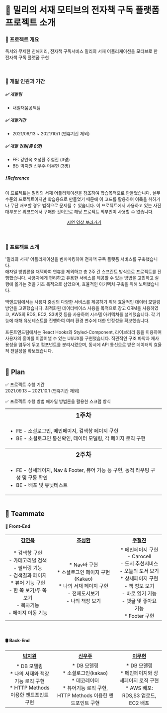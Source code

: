# 📒 밀리의 서재 모티브의 전자책 구독 플랫폼 프로젝트 소개<br>
### 📍 프로젝트 개요 

독서와 무제한 친해지리, 전자책 구독서비스 밀리의 서재 어플리케이션을 모티브로 한 전자책 구독 플랫폼 구현 

<br>

### 📍 개발 인원과 기간<br>
##### ✅  개발팀
- 내일채움공책팀<br>
##### ✅  개발기간
- 2021/09/13 ~ 2021/10/1 (연휴기간 제외)<br>
##### ✅  개발 인원(총 6명)
- FE: 강연옥 조성환 주철진 (3명)<br>
- BE: 박지원 신우주 이무현 (3명)<br>

##### ❗️ Reference
이 프로젝트는 밀리의 서재 어플리케이션을 참조하여 학습목적으로 만들었습니다.
실무수준의 프로젝트이지만 학습용으로 만들었기 때문에 이 코드를 활용하여 이득을 취하거나 무단 배포할 경우 법적으로 문제될 수 있습니다.
이 프로젝트에서 사용하고 있는 사진 대부분은 위코드에서 구매한 것이므로 해당 프로젝트 외부인이 사용할 수 없습니다.


<div id=header align="center">
  <img src="">
  <a href="https://www.youtube.com/watch?v=WJS8kuzjzJU">시연 영상 보러가기</a>
</div>

<br>
<br>

### 📍 프로젝트 소개
'밀리의 서재' 어플리케이션을 벤치마킹하여 전자책 구독 플랫폼 서비스를 구축했습니다. <br>
애자일 방법론을 채택하여 연휴를 제외하고 총 2주 간 스프린트 방식으로 프로젝트를 진행했습니다. 사용자에게 편리하고 유용한 서비스를 제공할 수 있는 방법을 고민하고 실행에 옮기는 것을 기초 목적으로 삼았으며, 효율적인 아키텍처 구축을 위해 노력했습니다. <br><br>
백엔드팀에서는 사용자 중심의 다양한 서비스를 제공하기 위해 효율적인 데이터 모델링 방안을 고민했습니다. 최적화된 데이터베이스 사용을 목적으로 장고 ORM을 사용하였고, AWS의 RDS, EC2, S3버킷 등을 사용하여 시스템 아키텍쳐를 설계했습니다. 각 기능에 대해 유닛테스트를 진행하여 여러 환경 변수에 대한 안정성을 확보했습니다. <br><br>
프론트엔드팀에서는 React Hooks와 Styled-Component, 라이브러리 등을 이용하여 사용자의 흥미를 이끌어낼 수 있는 UI/UX를 구현했습니다. 직관적인 구조 파악과 재사용성을 염두에 두고 컴포넌트를 분리시켰으며, 동시에 API 통신으로 받은 데이터의 효율적 전달성을 확보했습니다.<br><br>



## 📅 Plan
✅ 프로젝트 수행 기간<br>
  2021.09.13 ~ 2021.10.1 (연휴기간 제외)

✅ 프로젝트 수행 방법
  애자일 방법론을 활용한 스크럼 방식 

<table style="text-align:center; margin:auto;">
  <tr>
    <th colspan="4" style="font-size:20px">1주차</th>
  </tr>
  <tr>
    <td colspan="4">
      <ul style="text-align:left">
        <li> FE - 소셜로그인, 메인페이지, 검색창 페이지 구현</li>
        <li> BE - 소셜로그인 통신확인, 데이터 모델링, 각 페이지 로직 구현</li>
      </ul>
    </td>
  </tr>
  <tr>
    <th colspan="4" style="font-size:20px">2주차</th>
  </tr>
  <tr>
    <td colspan="4">
      <ul style="text-align:left">
        <li> FE - 상세페이지, Nav & Footer, 뷰어 기능 등 구현, 동적 라우팅 구성 및 구동 확인</li>
        <li> BE - 배포 및 유닛테스트 </li>
      </ul>
    </td>
  </tr>
  </table>

<br>

## 📕 Teammate

<div id=teammate>
  <h4> 🎨 Front-End </h4>
  <table style="text-align:center;">
    <tr>
      <th><a href="https://github.com/janine-kang">강연옥</a></th>
      <th><a href="https://github.com/choseonghwan91">조성환</a></th>
      <th><a href="https://github.com/JUCHEOLJIN">주철진</a></th>
    </tr>
    <tr>
      <td>
       * 검색창 구현<br>
         - 카테고리별 검색<br>
         - 필터링 기능<br>
         - 검색결과 페이지<br>
       * 뷰어 기능 구현<br>
         - 한 쪽 보기/두 쪽 보기<br>
         - 목차기능<br>
         - 페이지 이동 기능<br>
      </td>
      <td>
       * Nav바 구현<br>
       * 소셜로그인 페이지 구현(Kakao)<br>
       * 나의 서재 페이지 구현<br>
         - 전체도서보기<br>
         - 나의 책장 보기<br>
      </td>
      <td>
       * 메인페이지 구현<br>
         - Carocell<br>
         - 도서 추천서비스<br>
         - 오늘의 도서 보기<br>
       * 상세페이지 구현<br>
         - 책 정보 보기<br>
         - 바로 읽기 기능<br>
         - 댓글 및 좋아요 기능<br>
       * Footer 구현<br>
      </td>
    </tr>
  </table>
  <br>
  <h4> 🛢 Back-End </h4>
  <table style="text-align:center;">
    <tr>
      <th><a href="https://github.com/jiwon5304">박지원</a></th>
      <th><a href="https://github.com/shinwooju">신우주</a></th>
      <th><a href="https://github.com/PeterLEEEEEE">이무현</a></th>
    </tr>
    <tr>
      <td>
       * DB 모델링<br>
       * 나의 서재와 책장기능 로직 구현<br>
       * HTTP Methods 이용한 엔드포인트 구현 <br>
      </td>
      <td>
       * DB 모델링<br>
       * 소셜로그인(kakao)<br>
       * 데코레이터<br>
       * 뷰어기능 로직 구현, HTTP Methods 이용한 엔드포인트 구현 
      </td>
      <td>
       * DB 모델링<br>
       * 메인페이지와 상세페이지 로직 구현<br>
       * AWS 배포: RDS,S3 업로드, EC2 배포
      </td>
    </tr>       
  </table>
  <br>
  
</div>
